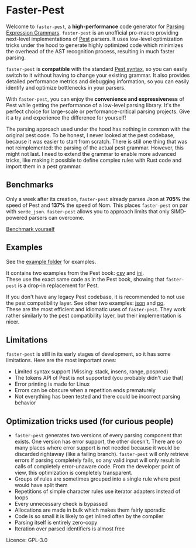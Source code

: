 # Faster-Pest

Welcome to `faster-pest`, a **high-performance** code generator for [Parsing Expression Grammars](https://pest.rs/book/grammars/peg.html). `faster-pest` is an unofficial pro-macro providing next-level implementations of [Pest](https://pest.rs/) parsers. It uses low-level optimization tricks under the hood to generate highly optimized code which minimizes the overhead of the AST recognition process, resulting in much faster parsing.

`faster-pest` is **compatible** with the standard [Pest syntax](https://pest.rs/book/grammars/syntax.html), so you can easily switch to it without having to change your existing grammar. It also provides detailed performance metrics and debugging information, so you can easily identify and optimize bottlenecks in your parsers.

With `faster-pest`, you can enjoy the **convenience and expressiveness** of Pest while getting the performance of a low-level parsing library. It's the perfect choice for large-scale or performance-critical parsing projects. Give it a try and experience the difference for yourself!

The parsing approach used under the hood has nothing in common with the original pest code. To be honest, I never looked at the pest codebase, because it was easier to start from scratch. There is still one thing that was not reimplemented: the parsing of the actual pest grammar. However, this might not last. I need to extend the grammar to enable more advanced tricks, like making it possible to define complex rules with Rust code and import them in a pest grammar.

## Benchmarks

Only a week after its creation, `faster-pest` already parses Json at **705%** the speed of Pest and **137%** the speed of Nom. This places `faster-pest` on par with `serde_json`. `faster-pest` allows you to approach limits that only SIMD-powered parsers can overcome.

[Benchmark yourself](https://github.com/Mubelotix/pestvsnom)

## Examples

See the [example folder](https://github.com/Mubelotix/faster-pest/tree/master/faster-pest/examples) for examples.

It contains two examples from the Pest book: [csv](https://github.com/Mubelotix/faster-pest/tree/master/faster-pest/examples/csv) and [ini](https://github.com/Mubelotix/faster-pest/tree/master/faster-pest/examples/ini).  
These use the exact same code as in the Pest book, showing that `faster-pest` is a drop-in replacement for Pest.

If you don't have any legacy Pest codebase, it is recommended to not use the pest compatibility layer. See other two examples: [json](https://github.com/Mubelotix/faster-pest/tree/master/faster-pest/examples/json) and [po](https://github.com/Mubelotix/faster-pest/tree/master/faster-pest/examples/po).  
These are the most efficient and idiomatic uses of `faster-pest`. They work rather similarly to the pest compatibility layer, but their implementation is nicer.

## Limitations

`faster-pest` is still in its early stages of development, so it has some limitations. Here are the most important ones:

- Limited syntax support (Missing: stack, insens, range, pospred)
- The tokens API of Pest is not supported (you probably didn't use that)
- Error printing is made for Linux
- Errors can be obscure when a repetition ends prematurely
- Not everything has been tested and there could be incorrect parsing behavior

## Optimization tricks used (for curious people)

- `faster-pest` generates two versions of every parsing component that exists. One version has error support, the other doesn't. There are so many places where error support is not needed because it would be discarded rightaway (like a failing branch). `faster-pest` will only retrieve errors if parsing completely fails, so any valid input will only result in calls of completely error-unaware code. From the developer point of view, this optimization is completely transparent.
- Groups of rules are sometimes grouped into a single rule where pest would have split them
- Repetitions of simple character rules use iterator adapters instead of loops
- Every unnecessary check is bypassed
- Allocations are made in bulk which makes them fairly sporadic
- Code is so small it is likely to get inlined often by the compiler
- Parsing itself is entirely zero-copy
- Iteration over parsed identifiers is almost free

Licence: GPL-3.0
